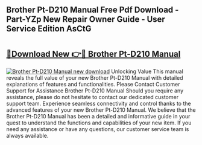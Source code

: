## Brother Pt-D210 Manual Free Pdf Download - Part-YZp New Repair Owner Guide - User Service Edition AsCtG

# <h2><a href="http://bc29780.oget.top/?id=Brother+Pt-D210+Manual">🔗Download New 👉🔴 Brother Pt-D210 Manual</a></h2>

[![Brother Pt-D210 Manual new download](https://i.imgur.com/5g1atiW.png)](http://bc29780.oget.top/?id=Brother+Pt-D210+Manual)
Unlocking Value This manual reveals the full value of your new Brother Pt-D210 Manual with detailed explanations of features and functionalities. Please Contact Customer Support for Assistance Brother Pt-D210 Manual Should you require any assistance, please do not hesitate to contact our dedicated customer support team. Experience seamless connectivity and control thanks to the advanced features of your new Brother Pt-D210 Manual. We believe that the Brother Pt-D210 Manual has been a detailed and informative guide in your quest to understand the functions and capabilities of your new item. If you need any assistance or have any questions, our customer service team is always available.
